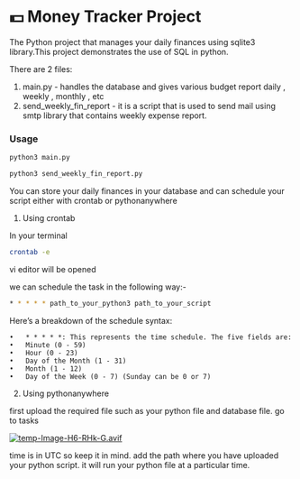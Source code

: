 # 💵 Money Tracker Project

The Python project that manages your daily finances using sqlite3 library.This project demonstrates the use of SQL in python.

There are 2 files:
1. main.py - handles the database and gives various budget report daily , weekly , monthly , etc
2. send_weekly_fin_report - it is a script that is used to send mail using smtp library that contains weekly expense report. 

### Usage 

```bash
python3 main.py
```
```bash
python3 send_weekly_fin_report.py
```

You can store your daily finances in your database and can schedule your script either with crontab or pythonanywhere

1. Using crontab

In your terminal 

```bash
crontab -e
```
vi editor will be opened

we can schedule the task in the following way:- 
```bash
* * * * * path_to_your_python3 path_to_your_script
```

Here’s a breakdown of the schedule syntax:

	•	* * * * *: This represents the time schedule. The five fields are:
	•	Minute (0 - 59)
	•	Hour (0 - 23)
	•	Day of the Month (1 - 31)
	•	Month (1 - 12)
	•	Day of the Week (0 - 7) (Sunday can be 0 or 7)

2. Using pythonanywhere

first upload the required file such as your python file and database file. 
go to tasks

[![temp-Image-H6-RHk-G.avif](https://i.postimg.cc/Kv86Q26p/temp-Image-H6-RHk-G.avif)](https://postimg.cc/Rq2pVjVw)

time is in UTC so keep it in mind.
add the path where you have uploaded your python script.
it will run your python file at a particular time.
